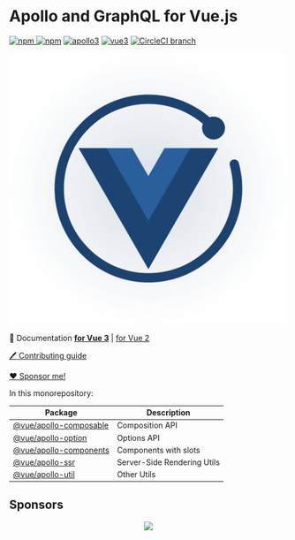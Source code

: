 # Apollo and GraphQL for Vue.js

[![npm](https://img.shields.io/npm/v/@vue/apollo-composable.svg) ![npm](https://img.shields.io/npm/dm/@vue/apollo-composable.svg)](https://www.npmjs.com/package/@vue/apollo-composable)
[![apollo3](https://img.shields.io/badge/apollo-3.x-blue.svg)](https://www.apollographql.com/)
[![vue3](https://img.shields.io/badge/vue-3-brightgreen.svg)](https://vuejs.org/)
[![CircleCI branch](https://img.shields.io/circleci/build/github/vuejs/vue-apollo/v4.svg)](https://circleci.com/gh/vuejs/vue-apollo/tree/v4)

<p align="center">
  <img src="./packages/docs/src/public/hero.svg" width="512">
</p>


:book: Documentation [**for Vue 3**](http://v4.apollo.vuejs.org) | [for Vue 2](https://apollo.vuejs.org/)

[:pen: Contributing guide](./CONTRIBUTING.md)

[:heart: Sponsor me!](https://github.com/sponsors/Akryum)

In this monorepository:

| Package | Description |
|---------|-------------|
|[@vue/apollo-composable](./packages/vue-apollo-composable) |Composition API|
|[@vue/apollo-option](./packages/vue-apollo-option)         |Options API|
|[@vue/apollo-components](./packages/vue-apollo-components) |Components with slots|
|[@vue/apollo-ssr](./packages/vue-apollo-ssr) |Server-Side Rendering Utils|
|[@vue/apollo-util](./packages/vue-apollo-util) |Other Utils|

## Sponsors

<p align="center">
  <a href="https://guillaume-chau.info/sponsors/" target="_blank">
    <img src='https://akryum.netlify.app/sponsors.svg'/>
  </a>
</p>
